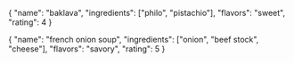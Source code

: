 { 
  "name": "baklava",
  "ingredients": ["philo", "pistachio"],
  "flavors": "sweet",
  "rating": 4
}

{ 
  "name": "french onion soup",
  "ingredients": ["onion", "beef stock", "cheese"],
  "flavors": "savory",
  "rating": 5
}